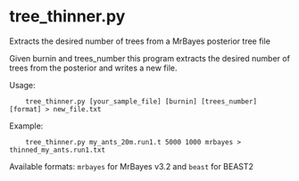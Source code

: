 # tree_thinner.py
Extracts the desired number of trees from a MrBayes posterior tree file

Given burnin and trees_number this program extracts 
the desired number of trees from the posterior 
and writes a new file.

Usage:
```
    tree_thinner.py [your_sample_file] [burnin] [trees_number] [format] > new_file.txt
```
Example:
```
    tree_thinner.py my_ants_20m.run1.t 5000 1000 mrbayes > thinned_my_ants.run1.txt
```
Available formats: `mrbayes` for MrBayes v3.2 and `beast` for BEAST2
